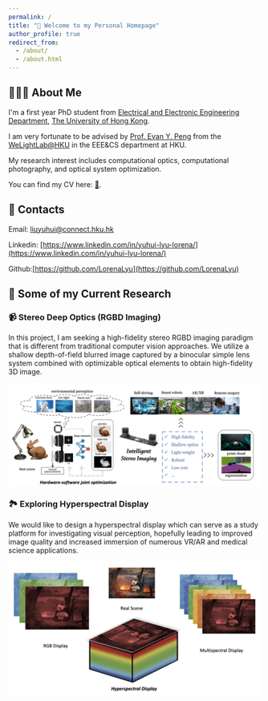 ```yaml
---
permalink: /
title: "🎈 Welcome to my Personal Homepage"
author_profile: true
redirect_from: 
  - /about/
  - /about.html
---
```


## 👩🏻‍💼 About Me
I'm a first year PhD student from [Electrical and Electronic Engineering Department](https://www.eee.hku.hk/), [The University of Hong Kong](https://www.hku.hk/). 

I am very fortunate to be advised by [Prof. Evan Y. Peng](https://www.eee.hku.hk/~evanpeng/) from the [WeLightLab@HKU](https://hku.welight.fun/) in the EEE&CS department at HKU. 

My research interest includes computational optics, computational photography, and optical system optimization.

You can find my CV here: [📄](../assets/resume.pdf).

## 📮 Contacts
Email: [liuyuhui@connect.hku.hk](liuyuhui@connect.hku.hk)

Linkedin: [https://www.linkedin.com/in/yuhui-lyu-lorena/](https://www.linkedin.com/in/yuhui-lyu-lorena/)

Github:[https://github.com/LorenaLyu](https://github.com/LorenaLyu) 

## 📔 Some of my Current Research

### 📹 Stereo Deep Optics (RGBD Imaging)

In this project, I am seeking a high-fidelity stereo RGBD imaging paradigm that is different from traditional computer vision approaches. We utilize a shallow depth-of-field blurred image captured by a binocular simple lens system combined with optimizable optical elements to obtain high-fidelity 3D image.

<img src='/images/stereo.png'>


### 🏞️ Exploring Hyperspectral Display

We would like to design a hyperspectral display which can serve as a study platform for investigating visual perception, hopefully leading to improved image quality and increased immersion of numerous VR/AR and medical science applications. 

<img src='/images/hyper.png'>
